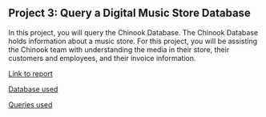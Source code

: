 ## Project 3: Query a Digital Music Store Database

In this project, you will query the Chinook Database. The Chinook Database holds information about a music store. For this project, you will be assisting the Chinook team with understanding the media in their store, their customers and employees, and their invoice information.

[Link to report](https://github.com/boa2017/Udacity-Data-Foundations-Nanodegree/blob/master/Project%203/Project%203%20Report.pdf)

[Database used](https://github.com/boa2017/Udacity-Data-Foundations-Nanodegree/blob/master/Project%203/chinook.db)

[Queries used](https://github.com/boa2017/Udacity-Data-Foundations-Nanodegree/blob/master/Project%203/queries.txt)

